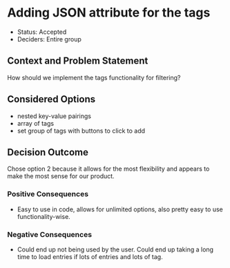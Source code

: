 # Adding JSON attribute for the tags

* Status: Accepted
* Deciders: Entire group

## Context and Problem Statement

How should we implement the tags functionality for filtering?

## Considered Options

* nested key-value pairings
* array of tags
* set group of tags with buttons to click to add

## Decision Outcome

Chose option 2 because it allows for the most flexibility and appears to make the most sense for our product.

### Positive Consequences <!-- optional -->

* Easy to use in code, allows for unlimited options, also pretty easy to use functionality-wise.

### Negative Consequences <!-- optional -->

* Could end up not being used by the user. Could end up taking a long time to load entries if lots of entries and lots of tag.
